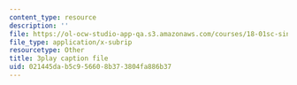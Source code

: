 ```yaml
---
content_type: resource
description: ''
file: https://ol-ocw-studio-app-qa.s3.amazonaws.com/courses/18-01sc-single-variable-calculus-fall-2010/021445dab5c956608b373804fa886b37_4Q37iOyBq44.vtt
file_type: application/x-subrip
resourcetype: Other
title: 3play caption file
uid: 021445da-b5c9-5660-8b37-3804fa886b37
---
```

